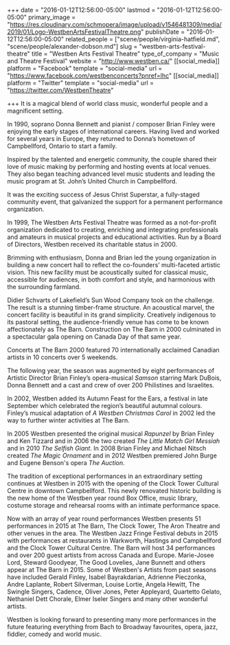 +++
date = "2016-01-12T12:56:00-05:00"
lastmod = "2016-01-12T12:56:00-05:00"
primary_image = "https://res.cloudinary.com/schmopera/image/upload/v1546481309/media/2019/01/Logo-WestbenArtsFestivalTheatre.png"
publishDate = "2016-01-12T12:56:00-05:00"
related_people = ["scene/people/virginia-hatfield.md", "scene/people/alexander-dobson.md"]
slug = "westben-arts-festival-theatre"
title = "Westben Arts Festival Theatre"
type_of_company = "Music and Theatre Festival"
website = "http://www.westben.ca/"
[[social_media]]
platform = "Facebook"
template = "social-media"
url = "https://www.facebook.com/westbenconcerts?pnref=lhc"
[[social_media]]
platform = "Twitter"
template = "social-media"
url = "https://twitter.com/WestbenTheatre"

+++
It is a magical blend of world class music, wonderful people and a magnificent setting.

In 1990, soprano Donna Bennett and pianist / composer Brian Finley were enjoying the early stages of international careers. Having lived and worked for several years in Europe, they returned to Donna’s hometown of Campbellford, Ontario to start a family.

Inspired by the talented and energetic community, the couple shared their love of music making by performing and hosting events at local venues. They also began teaching advanced level music students and leading the music program at St. John’s United Church in Campbellford.

It was the exciting success of Jesus Christ Superstar, a fully-staged community event, that galvanized the support for a permanent performance organization.

In 1999, The Westben Arts Festival Theatre was formed as a not-for-profit organization dedicated to creating, enriching and integrating professionals and amateurs in musical projects and educational activities. Run by a Board of Directors, Westben received its charitable status in 2000.

Brimming with enthusiasm, Donna and Brian led the young organization in building a new concert hall to reflect the co-founders’ multi-faceted artistic vision. This new facility must be acoustically suited for classical music, accessible for audiences, in both comfort and style, and harmonious with the surrounding farmland.

Didier Schvarts of Lakefield’s Sun Wood Company took on the challenge. The result is a stunning timber-frame structure. An acoustical marvel, the concert facility is beautiful in its grand simplicity. Creatively indigenous to its pastoral setting, the audience-friendly venue has come to be known affectionately as The Barn. Construction on The Barn in 2000 culminated in a spectacular gala opening on Canada Day of that same year.

Concerts at The Barn 2000 featured 70 internationally acclaimed Canadian artists in 10 concerts over 5 weekends.

The following year, the season was augmented by eight performances of Artistic Director Brian Finley’s opera-musical *Samson* starring Mark DuBois, Donna Bennett and a cast and crew of over 200 Philistines and Israelites.

In 2002, Westben added its Autumn Feast for the Ears, a festival in late September which celebrated the region’s beautiful autumnal colours. Finley’s musical adaptation of *A Westben Christmas Carol* in 2002 led the way to further winter activities at The Barn.

In 2005 Westben presented the original musical *Rapunzel* by Brian Finley and Ken Tizzard and in 2006 the two created *The Little Match Girl Messiah* and in 2010 *The Selfish Giant*. In 2008 Brian Finley and Michael Nitsch created *The Magic Ornament* and in 2012 Westben premiered John Burge and Eugene Benson's opera *The Auction*. 

The tradition of exceptional performances in an extraordinary setting continues at Westben in 2015 with the opening of the Clock Tower Cultural Centre in downtown Campbellford.  This newly renovated historic building is the new home of the Westben year round Box Office, music library, costume storage and rehearsal rooms with an intimate performance space. 

Now with an array of year round performances Westben presents 51 performances in 2015 at The Barn, The Clock Tower, The Aron Theatre and other venues in the area. The Westben Jazz Fringe Festival debuts in 2015 with performances at restaurants in Warkworth, Hastings and Campbellford and the Clock Tower Cultural Centre.  The Barn will host 34 performances and over 200 guest artists from across Canada and Europe. Marie-Josee Lord, Steward Goodyear, The Good Lovelies, Jane Bunnett and others appear at The Barn in 2015.  Some of Westben's Artists from past seasons have included Gerald Finley, Isabel Bayrakdarian, Adrienne Pieczonka, Andre Laplante, Robert Silverman, Louise Lortie, Angela Hewitt, The Swingle Singers, Cadence, Oliver Jones, Peter Appleyard, Quartetto Gelato, Nethaniel Dett Chorale, Elmer Iseler Singers and many other wonderful artists.

Westben is looking forward to presenting many more performances in the future featuring everything from Bach to Broadway favourites, opera, jazz, fiddler, comedy and world music.